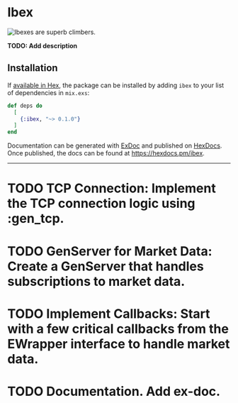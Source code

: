 # Ibex
![Ibexes are superb climbers.](https://upload.wikimedia.org/wikipedia/commons/thumb/9/9b/003_Wild_Alpine_Ibex_Sunset_Creux_du_Van_Mont_Racine_Photo_by_Giles_Laurent.jpg/440px-003_Wild_Alpine_Ibex_Sunset_Creux_du_Van_Mont_Racine_Photo_by_Giles_Laurent.jpg)



**TODO: Add description**

## Installation

If [available in Hex](https://hex.pm/docs/publish), the package can be installed
by adding `ibex` to your list of dependencies in `mix.exs`:

```elixir
def deps do
  [
    {:ibex, "~> 0.1.0"}
  ]
end
```

Documentation can be generated with [ExDoc](https://github.com/elixir-lang/ex_doc)
and published on [HexDocs](https://hexdocs.pm). Once published, the docs can
be found at <https://hexdocs.pm/ibex>.


----
# TODO TCP Connection: Implement the TCP connection logic using :gen_tcp.
# TODO GenServer for Market Data: Create a GenServer that handles subscriptions to market data.
# TODO Implement Callbacks: Start with a few critical callbacks from the EWrapper interface to handle market data.
# TODO Documentation. Add ex-doc.
